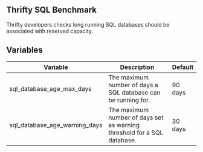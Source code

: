 ## Thrifty SQL Benchmark

Thrifty developers checks long running SQL databases should be associated with reserved capacity.

## Variables

| Variable | Description | Default |
| - | - | - |
| sql_database_age_max_days | The maximum number of days a SQL database can be running for. | 90 days |
| sql_database_age_warning_days | The maximum number of days set as warning threshold for a SQL database. | 30 days |
